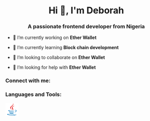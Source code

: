 <h1 align="center">Hi 👋, I'm Deborah</h1>
<h3 align="center">A passionate frontend developer from Nigeria</h3>

- 🔭 I’m currently working on **Ether Wallet**

- 🌱 I’m currently learning **Block chain development**

- 👯 I’m looking to collaborate on **Ether Wallet**

- 🤝 I’m looking for help with **Ether Wallet**

<h3 align="left">Connect with me:</h3>
<p align="left">
</p>

<h3 align="left">Languages and Tools:</h3>
<p align="left"> <a href="https://www.java.com" target="_blank" rel="noreferrer"> <img src="https://raw.githubusercontent.com/devicons/devicon/master/icons/java/java-original.svg" alt="java" width="40" height="40"/> </a> </p>
